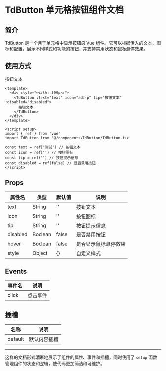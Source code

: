 # TdButton 单元格按钮组件文档

## 简介

TdButton 是一个用于单元格中显示按钮的 Vue 组件。它可以根据传入的文本、图标和配置，展示不同样式和功能的按钮，并支持禁用状态和鼠标悬停效果。

## 使用方式

<Layout>
  <div style="width: 300px;">
    <TdButton
      :text="text"
      icon="add-p"
      tip="按钮文本"
      :disabled="disabled"
    >
      按钮文本
    </TdButton>
  </div>
</Layout>

<script setup>
import { ref } from 'vue'
import TdButton from '@/components/TdButton/TdButton.tsx'

const text = ref('测试') // 按钮文本
const icon = ref('') // 按钮图标
const tip = ref('') // 按钮提示信息
const disabled = ref(false) // 是否禁用按钮
</script>

```vue
<template>
  <div style="width: 300px;">
    <TdButton :text="text" icon="add-p" tip="按钮文本" :disabled="disabled">
      按钮文本
    </TdButton>
  </div>
</template>

<script setup>
import { ref } from 'vue'
import TdButton from '@/components/TdButton/TdButton.tsx'

const text = ref('测试') // 按钮文本
const icon = ref('') // 按钮图标
const tip = ref('') // 按钮提示信息
const disabled = ref(false) // 是否禁用按钮
</script>
```

## Props

| 属性名   | 类型    | 默认值 | 说明                 |
| -------- | ------- | ------ | -------------------- |
| text     | String  | ''     | 按钮文本             |
| icon     | String  | ''     | 按钮图标             |
| tip      | String  | ''     | 按钮提示信息         |
| disabled | Boolean | false  | 是否禁用按钮         |
| hover    | Boolean | false  | 是否显示鼠标悬停效果 |
| style    | Object  | {}     | 自定义样式           |

## Events

| 事件名 | 说明     |
| ------ | -------- |
| click  | 点击事件 |

## 插槽

| 名称    | 说明         |
| ------- | ------------ |
| default | 默认内容插槽 |

---

这样的文档形式清晰地展示了组件的属性、事件和插槽，同时使用了 `setup` 函数管理组件的状态和逻辑，使代码更加简洁和可维护。
